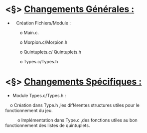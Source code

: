 # <§> **<u>Changements Générales :</u>**

-    Création Fichiers/Module :

            o Main.c.

            o Morpion.c/Morpion.h

            o Quintuplets.c/ Quintuplets.h

            o Types.c/Types.h



# <§> **<u>Changements Spécifiques :</u>**



-   Module Types.c/Types.h :
  
          o Création dans Type.h ,les différentes structures utiles pour le fonctionnement du jeu.

          o Implémentation dans Type.c ,des fonctions utiles au bon fonctionnement des listes de quintuplets.
